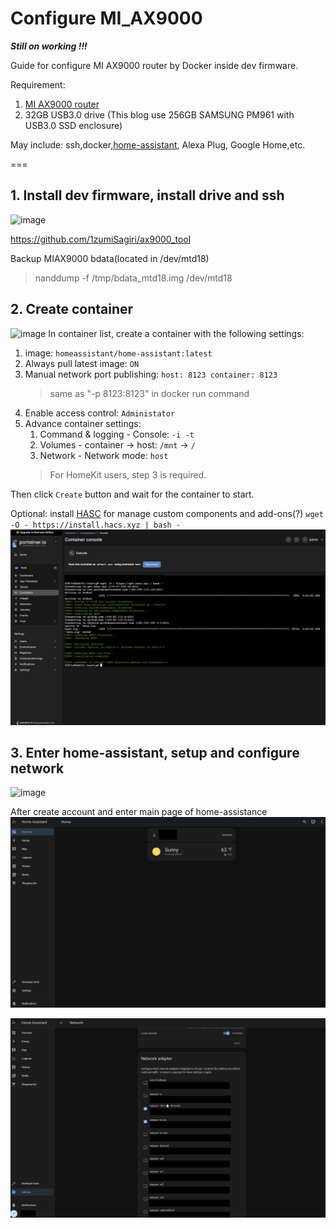 # Configure MI_AX9000
***Still on working !!!***

Guide for configure MI AX9000 router by Docker inside dev firmware.

Requirement:
1. [MI AX9000 router](https://openwrt.org/toh/xiaomi/ax9000)
2. 32GB USB3.0 drive (This blog use 256GB SAMSUNG PM961 with USB3.0 SSD enclosure)

May include: ssh,docker,[home-assistant](https://www.home-assistant.io/), Alexa Plug, Google Home,etc.

===

## 1. Install dev firmware, install drive and ssh
![image](https://github.com/1zumiSagiri/MI_AX900/blob/main/IMG/router.jpg)

https://github.com/1zumiSagiri/ax9000_tool

Backup MIAX9000 bdata(located in /dev/mtd18)
>nanddump -f /tmp/bdata_mtd18.img /dev/mtd18

## 2. Create container
![image](https://github.com/1zumiSagiri/MI_AX900/blob/main/IMG/potainer.png)
In container list, create a container with the following settings:

1. image: `homeassistant/home-assistant:latest`
2. Always pull latest image: `ON`
3. Manual network port publishing: `host: 8123 container: 8123`
    > same as "-p 8123:8123" in docker run command
4. Enable access control: `Administator`
5. Advance container settings: 
    1. Command & logging - Console: `-i -t`
    2. Volumes - container -> host: `/mnt` -> `/`
    3. Network - Network mode: `host`
    > For HomeKit users, step 3 is required.

Then click `Create` button and wait for the container to start.

Optional:
install [HASC](https://hacs.xyz) for manage custom components and add-ons(?)
`wget -O - https://install.hacs.xyz | bash -`
![image](https://github.com/1zumiSagiri/MI_AX9000/blob/main/IMG/hasc.png)


## 3. Enter home-assistant, setup and configure network
![image](https://github.com/1zumiSagiri/MI_AX900/blob/main/IMG/ha_main.png)

After create account and enter main page of home-assistance
![image](https://github.com/1zumiSagiri/MI_AX9000/blob/main/IMG/ha_main2.png)

![image](https://github.com/1zumiSagiri/MI_AX9000/blob/main/IMG/ha_network.png)
